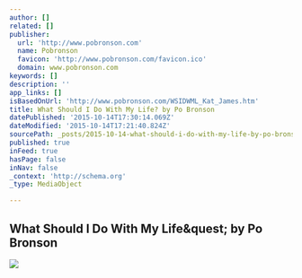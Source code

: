 ```yaml
---
author: []
related: []
publisher:
  url: 'http://www.pobronson.com'
  name: Pobronson
  favicon: 'http://www.pobronson.com/favicon.ico'
  domain: www.pobronson.com
keywords: []
description: ''
app_links: []
isBasedOnUrl: 'http://www.pobronson.com/WSIDWML_Kat_James.htm'
title: What Should I Do With My Life? by Po Bronson
datePublished: '2015-10-14T17:30:14.069Z'
dateModified: '2015-10-14T17:21:40.824Z'
sourcePath: _posts/2015-10-14-what-should-i-do-with-my-life-by-po-bronson.md
published: true
inFeed: true
hasPage: false
inNav: false
_context: 'http://schema.org'
_type: MediaObject

---
```

<article style=""><h1>What Should I Do With My Life&amp;quest; by Po Bronson</h1><p></p><img src="http://www.pobronson.com/_borders/NewLeftBar.jpg" /></article>